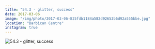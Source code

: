 ```yaml
---
title: "54.3 - glitter, success"
date: 2017-03-06
image: "/img/photo/2017-03-06-825fdb1184a582d92653b6d92a555bbe.jpg"
location: "Barbican Centre"
instagram: true
---
```


![54.3 - glitter, success](/img/photo/2017-03-06-825fdb1184a582d92653b6d92a555bbe.jpg)
